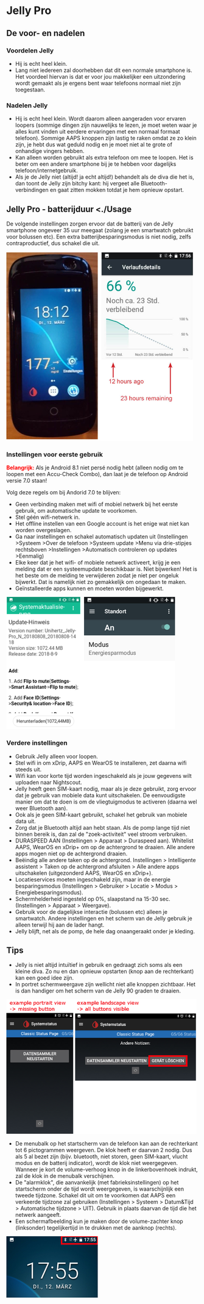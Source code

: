 # Jelly Pro

## De voor- en nadelen

### Voordelen Jelly

* Hij is echt heel klein.
* Lang niet iedereen zal doorhebben dat dit een normale smartphone is. Het voordeel hiervan is dat er voor jou makkelijker een uitzondering wordt gemaakt als je ergens bent waar telefoons normaal niet zijn toegestaan.

### Nadelen Jelly

* Hij is echt heel klein. Wordt daarom alleen aangeraden voor ervaren loopers (sommige dingen zijn nauwelijks te lezen, je moet weten waar je alles kunt vinden uit eerdere ervaringen met een normaal formaat telefoon). Sommige AAPS knoppen zijn lastig te raken omdat ze zo klein zijn, je hebt dus wat geduld nodig en je moet niet al te grote of onhandige vingers hebben.
* Kan alleen worden gebruikt als extra telefoon om mee te loopen. Het is beter om een andere smartphone bij je te hebben voor dagelijks telefoon/internetgebruik. 
* Als je de Jelly niet (altijd! ja echt altijd!) behandelt als de diva die het is, dan toont de Jelly zijn bitchy kant: hij vergeet alle Bluetooth-verbindingen en gaat zitten mokken totdat je hem opnieuw opstart. 

## Jelly Pro - batterijduur <./Usage

De volgende instellingen zorgen ervoor dat de batterij van de Jelly smartphone ongeveer 35 uur meegaat (zolang je een smartwatch gebruikt voor bolussen etc). Een extra batterijbesparingsmodus is niet nodig, zelfs contraproductief, dus schakel die uit.

![Jelly smartphone](../images/jelly_01.jpg)

### Instellingen voor eerste gebruik

<b><font color="#FF0000">Belangrijk:</b></font> Als je Android 8.1 niet persé nodig hebt (alleen nodig om te loopen met een Accu-Check Combo), dan laat je de telefoon op Android versie 7.0 staan!

Volg deze regels om bij Andorid 7.0 te blijven:

* Geen verbinding maken met wifi of mobiel netwerk bij het eerste gebruik, om automatische update te voorkomen.
* Stel géén wifi-netwerk in.
* Het offline instellen van een Google account is het enige wat niet kan worden overgeslagen.
* Ga naar instellingen en schakel automatisch updaten uit (Instellingen >Systeem >Over de telefoon >Systeem update >Menu via drie-stipjes rechtsboven >Instellingen >Automatisch controleren op updates >Eenmalig)
* Elke keer dat je het wifi- of mobiele netwerk activeert, krijg je een melding dat er een systeemupdate beschikbaar is. Niet bijwerken! Het is het beste om de melding te verwijderen zodat je niet per ongeluk bijwerkt. Dat is namelijk niet zo gemakkelijk om ongedaan te maken. 
* Geïnstalleerde apps kunnen en moeten worden bijgewerkt.

![Jelly instellingen](../images/jelly_02.jpg)

### Verdere instellingen

* Gebruik Jelly alleen voor loopen.
* Stel wifi in om xDrip, AAPS en WearOS te installeren, zet daarna wifi steeds uit. 
* Wifi kan voor korte tijd worden ingeschakeld als je jouw gegevens wilt uploaden naar Nightscout.
* Jelly heeft geen SIM-kaart nodig, maar als je deze gebruikt, zorg ervoor dat je gebruik van mobiele data kunt uitschakelen. De eenvoudigste manier om dat te doen is om de vliegtuigmodus te activeren (daarna wel weer Bluetooth aan).
* Ook als je geen SIM-kaart gebruikt, schakel het gebruik van mobiele data uit.
* Zorg dat je Bluetooth altijd aan hebt staan. Als de pomp lange tijd niet binnen bereik is, dan zal de "zoek-activiteit" veel stroom verbruiken.
* DURASPEED AAN (Instellingen > Apparaat > Duraspeed aan). Whitelist AAPS, WearOS en xDrip+ om op de achtergrond te draaien. Alle andere apps mogen niet op de achtergrond draaien.
* Beëindig alle andere taken op de achtergrond. Instellingen > Intelligente assistent > Taken op de achtergrond afsluiten > Alle andere apps uitschakelen (uitgezonderd AAPS, WearOS en xDrip+).
* Locatieservices moeten ingeschakeld zijn, maar in de energie besparingsmodus (Instellingen > Gebruiker > Locatie > Modus > Energiebesparingsmodus).
* Schermhelderheid ingesteld op 0%, slaapstand na 15-30 sec. (Instellingen > Apparaat > Weergave).
* Gebruik voor de dagelijkse interactie (bolussen etc) alleen je smartwatch. Andere instellingen en het scherm van de Jelly gebruik je alleen terwijl hij aan de lader hangt. 
* Jelly blijft, net als de pomp, de hele dag onaangeraakt onder je kleding.

## Tips

* Jelly is niet altijd intuïtief in gebruik en gedraagt zich soms als een kleine diva. Zo nu en dan opnieuw opstarten (knop aan de rechterkant) kan een goed idee zijn.
* In portret schermweergave zijn wellicht niet alle knoppen zichtbaar. Het is dan handiger om het scherm van de Jelly 90 graden te draaien.

![Jelly portret + landschapsbeeld](../images/jelly_04.jpg)

* De menubalk op het startscherm van de telefoon kan aan de rechterkant tot 6 pictogrammen weergeven. De klok heeft er daarvan 2 nodig. Dus als 5 al bezet zijn (bijv. bluetooth, niet storen, geen SIM-kaart, vlucht modus en de batterij indicator), wordt de klok niet weergegeven. Wanneer je kort de volume-verhoog knop in de linkerbovenhoek indrukt, zal de klok in de menubalk verschijnen. 
* De "alarmklok", die aanvankelijk (met fabrieksinstellingen) op het startscherm onder de tijd wordt weergegeven, is waarschijnlijk een tweede tijdzone. Schakel dit uit om te voorkomen dat AAPS een verkeerde tijdzone zal gebruiken (Instellingen > Systeem > Datum&Tijd > Automatische tijdzone > UIT). Gebruik in plaats daarvan de tijd die het netwerk aangeeft.
* Een schermafbeelding kun je maken door de volume-zachter knop (linksonder) tegelijkertijd in te drukken met de aanknop (rechts). 

![Jelly menubalk](../images/jelly_03.png)